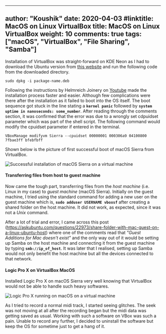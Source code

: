  ---
author: "Koushik"
date: 2020-04-03
#linktitle: MacOS on Linux VirtualBox
title: MacOS on Linux VirtualBox
weight: 10
comments: true
tags: ["macOS", "VirtualBox", "File Sharing", "Samba"]
---


Installation of VirtualBox was straight-forward on KDE Neon as I had to download the Ubuntu version from [this website](https://www.virtualbox.org/wiki/Linux_Downloads) and run the following code from the downloaded directory.
```
sudo dpkg -i package-name.deb
```
Following the instructions by Helmreich Joinery on [Youtube](https://www.youtube.com/watch?v=FTnn4BrpJro) made the installation process faster and easier. Although few complications were there after the installation as it failed to boot into the OS itself. The boot sequence got stuck in the line stating a **`kernel panic`** followed by **`system uptime in nanoseconds: some_number`**. After reading through the comments section, it was confirmed that the error was due to a wrongly set cdpuidset parameter which was part of the shell script. The following command would modify the cpuidset parameter if entered in the terminal.
```
VBoxManage modifyvm Sierra --cpuidset 00000001 000306a9 04100800 7fbae3ff bfebfbff
```

Shown below is the picture of first successful boot of macOS Sierra from VirtualBox.

![Successful installation of macOS Sierra on a virtual machine](/images/pic1.jpg)
 

#### Transferring files from host to guest machine

Now came the tough part, transferring files from the _host machine_ (i.e. Linux in my case) to _guest machine_ (macOS Sierra). Initially on the guest machine, I tried using the standard command for adding a new user on the guest machine which is,  **`sudo adduser USERNAME vboxsf`** after creating a shared folder on the host machine. It did not work, as expected, since it was not a _Unix_ command.

After a lot of trial and error, I came across this post (https://askubuntu.com/questions/22973/share-folder-with-mac-guest-on-a-linux-ubuntu-host)  where one of the comments read that _"Guest Additions for Mac doesn't exist"_ and the only way out of it would be setting up Samba on the host machine and connecting it from the guest machine by typing **`smb://ip_of_host`**. It was later that I realised, setting up Samba would not only benefit the host machine but all the devices connected to that network.
 
#### Logic Pro X on VirtualBox MacOS
 
 Installed Logic Pro X on macOS Sierra very well knowing that VirtualBox would not be able to handle such heavy softwares.

 ![Logic Pro X running on macOS on a virtual machine](/images/pic2.png)
 
 As I tried to record a normal midi track, I started seeing glitches. The seek was not moving at all after the recording began but the midi data was getting saved as usual. Working with such a software on VBox was such a pain. Unable to record any further, I decided to uninstall the software but keep the OS for sometime just to get a hang of it.
